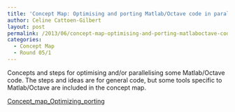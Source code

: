 ```yaml
---
title: 'Concept Map: Optimising and porting Matlab/Octave code in parallel'
author: Celine Cattoen-Gilbert
layout: post
permalink: /2013/06/concept-map-optimising-and-porting-matlaboctave-code-in-parallel/
categories:
  - Concept Map
  - Round 05/1
---
```

Concepts and steps for optimising and/or parallelising some Matlab/Octave code. The steps and ideas are for general code, but some tools specific to Matlab/Octave are included in the concept map.

[Concept\_map\_Optimizing_porting][1]

 [1]: http://teaching.software-carpentry.org/wp-content/uploads/2013/06/Concept_map_Optimizing_porting.pdf